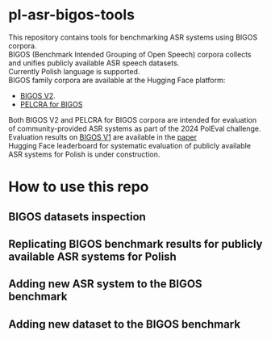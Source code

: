 # pl-asr-bigos-tools
This repository contains tools for benchmarking ASR systems using BIGOS corpora.<br>
BIGOS (Benchmark Intended Grouping of Open Speech) corpora collects and unifies publicly available ASR speech datasets.<br>
Currently Polish language is supported.<br>
BIGOS family corpora are available at the Hugging Face platform: <br>
* [BIGOS V2](https://huggingface.co/datasets/amu-cai/pl-asr-bigos-v2).<br>
* [PELCRA for BIGOS](https://huggingface.co/datasets/pelcra/pl-asr-pelcra-for-bigos)<br>

Both BIGOS V2 and PELCRA for BIGOS corpora are intended for evaluation of community-provided ASR systems as part of the 2024 PolEval challenge.<br>
Evaluation results on [BIGOS V1](https://huggingface.co/datasets/michaljunczyk/pl-asr-bigos) are available in the [paper](https://annals-csis.org/proceedings/2023/drp/pdf/1609.pdf)<br>
Hugging Face leaderboard for systematic evaluation of publicly available ASR systems for Polish is under construction.<br>

# How to use this repo

## BIGOS datasets inspection

## Replicating BIGOS benchmark results for publicly available ASR systems for Polish

## Adding new ASR system to the BIGOS benchmark

## Adding new dataset to the BIGOS benchmark